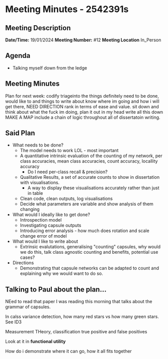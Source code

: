 # Meeting Minutes - 2542391s

## Meeting Description

**Date/Time:** 19/01/2024
**Meeting Number:** \#12
**Meeting Location** In_Person

## Agenda

- Talking myself down from the ledge

## Meeting Minutes

Plan for next week:
codify
triageinto the things definitely need to be done, would like to and things to write about
know where im going and how i will get there, 
NEED DIRECTION
rank in terms of ease and value.
sit down and think about what the fuck im doing, plan it out in my head
write all this down
MAKE A MAP
include a chain of logic throughout all of dissertatoin writing.

## Said Plan

- What needs to be done?
  - The model needs to work LOL - most important
  - A quantitative intrinsic evaluation of the counting of my network, per class accuracies, mean class accuracies, count accuracy, locallity accuracy
    - Do I need per-class recall & precision?
  - Qualitative Results, a set of accurate counts to show in dissertation with visualisations.
    - A way to display these visualisations accurately rather than just in table
  - Clean code, clean outputs, log visualisations
  - Decide what parameters are variable and show analysis of them changing
- What would I ideally like to get done?
  - Introspection model
  - Investigating capsule outputs
  - Introducing error analysis - how much does rotation and scale change error of model
- What would I like to write about
  - Extrinsic evalutations, generalising "counting" capsules, why would we do this, talk class agnostic counting and benefits, potential use cases?
- Directions
  - Demonstrating that capsule networks can be adapted to count and explaining why we would want to do so.


## Talking to Paul about the plan...

NEed to read that paper I was reading this morning that talks about the grammar of capsules.

In calss variance detection, how many red stars vs how many green stars. See ID3

Measurement THeory, classification true positive and false positives

Look at it in **functional utility**

How do i demonstrate where it can go, how it all fits together